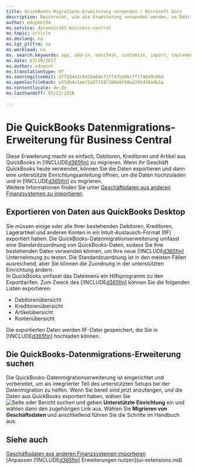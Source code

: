 ```yaml
---
title: QuickBooks-Migrations-Erweiterung verwenden | Microsoft Docs
description: Beschreibt, wie die Erweiterung verwendet werden, um Debitoren, Kreditoren, Artikel und Konten aus QuickBooks Desktop auf Business Central zu migrieren
author: edupont04
ms.service: dynamics365-business-central
ms.topic: article
ms.devlang: na
ms.tgt_pltfrm: na
ms.workload: na
ms. search.keywords: app, add-in, manifest, customize, import, implement
ms.date: 03/29/2017
ms.author: edupont
ms.translationtype: HT
ms.sourcegitcommit: d7fb34e1c9428a64c71ff47be8bcff174649c00d
ms.openlocfilehash: e53db4c1eef2a2f158f289e9f89ad291436a9b1a
ms.contentlocale: de-de
ms.lasthandoff: 03/22/2018

---
```

# <a name="the-quickbooks-data-migration-extension-for-business-central"></a>Die QuickBooks Datenmigrations-Erweiterung für Business Central
Diese Erweiterung macht es einfach, Debitoren, Kreditoren und Artikel aus QuickBooks in [!INCLUDE[d365fin](includes/d365fin_md.md)] zu migrieren. Wenn Ihr Geschäft QuickBooks heute verwendet, können Sie die Daten exportieren und dann eine unterstützte Einrichtungsanleitung öffnen, um die Daten hochzuladen und in [!INCLUDE[d365fin](includes/d365fin_md.md)] zu migrieren.  
Weitere Informationen finden Sie unter [Geschäftsdaten aus anderen Finanzsystemen zu importieren](upload-data.md).

## <a name="exporting-data-from-quickbooks-desktop"></a>Exportieren von Daten aus QuickBooks Desktop
Sie müssen einige oder alle Ihrer bestehenden Debitoren, Kreditoren, Lagerartikel und anderen Konten in ein Intuit-Austausch-Format (IIF) exportiert haben. Die QuickBooks-Datenmigrationserweiterung umfasst eine Standardzuordnung von QuickBooks-Daten, sodass Sie Ihre bestehenden Daten verwenden können, um Ihre neue [!INCLUDE[d365fin](includes/d365fin_md.md)] Unternehmung zu testen. Die Standardzuordnung ist in den meisten Fällen ausreichend, aber Sie können die Zuordnung in der unterstützten Einrichtung ändern.  
In QuickBooks umfasst das Dateimenü ein Hilfsprogramm zu den Exporttarifen. Zum Zweck des [!INCLUDE[d365fin](includes/d365fin_md.md)] können Sie die folgenden Listen exportieren:

* Debitorenübersicht  
* Kreditorenübersicht  
* Artikelübersicht  
* Kontenübersicht  

Die exportierten Daten werden IIF-Datei gespeichert, die Sie in [!INCLUDE[d365fin](includes/d365fin_md.md)] hochladen können.

## <a name="finding-the-quickbooks-data-migration-extension"></a>Die QuickBooks-Datenmigrations-Erweiterung suchen
Die QuickBooks-Datenmigrationserweiterung ist eingerichtet und vorbereitet, um als integrierter Teil des unterstützten Setups bei der Datenmigration zu helfen. Wenn Sie bereit sind jetzt anzufangen, und die Daten aus QuickBooks exportiert haben, wähen Sie ![Seite oder Bericht suchen](media/ui-search/search_small.png "Seiten- oder Berichtssymbol suchen") und geben **Unterstützte Einrichtung** ein und wählen dann den zugehörigen Link aus. Wählen Sie **Migrieren von Geschäftsdaten** und anschließend führen Sie die Schritte im Handbuch aus.  

## <a name="see-also"></a>Siehe auch
[Geschäftsdaten aus anderen Finanzsystemen importieren](upload-data.md)  
[Anpassen [!INCLUDE[d365fin](includes/d365fin_md.md)] Erweiterungen nutzen](ui-extensions.md)  


